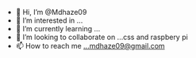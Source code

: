 - 👋 Hi, I’m @Mdhaze09
- 👀 I’m interested in ...
- 🌱 I’m currently learning ...
- 💞️ I’m looking to collaborate on ...css and raspbery pi
- 📫 How to reach me ...mdhaze09@gmail.com
<!---
Mdhaze09/Mdhaze09 is a ✨ special ✨ repository because its `README.md` (this file) appears on your GitHub profile.
You can click the Preview link to take a look at your changes.
--->
